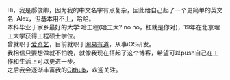 Hi，我是郝俊卿，因为我的中文名字有点复杂，因此给自己起了一个更简单的英文名: Alex，但基本用不上，哈哈。<br>
本科毕业于家乡最好的大学:哈工程(哈工大? no no，杠就是你对)，19年在北京理工大学获得工程硕士学位。<br>
曾就职于[爱奇艺](https://www.iqiyi.com/)，目前就职于[网易有道](https://www.youdao.com/)，从事iOS研发。<br>
我相信只要想做就不怕晚，就像我现在搭起了这个博客，希望可以push自己在工作和生活上可以更进一步。<br>
之后我会逐渐丰富我的[Github](https://github.com/junqhao)，欢迎关注。